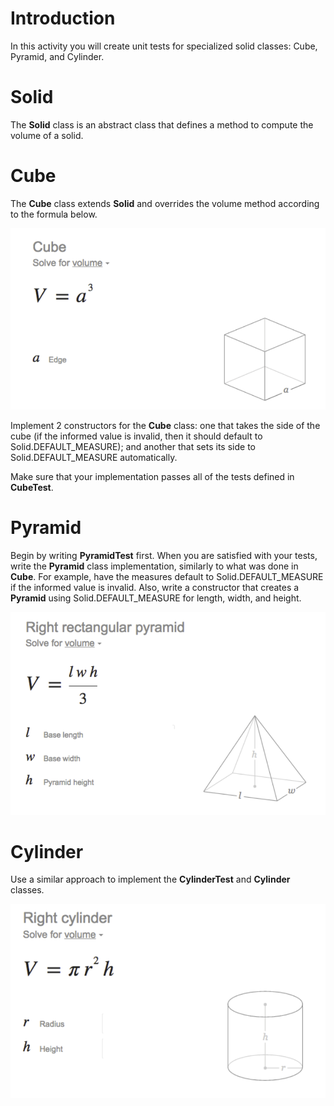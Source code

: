 # Introduction 

In this activity you will create unit tests for specialized solid classes: Cube, Pyramid, and Cylinder. 

# Solid

The **Solid** class is an abstract class that defines a method to compute the volume of a solid. 

# Cube

The **Cube** class extends **Solid** and overrides the volume method according to the formula below. 

![pic1.png](pics/pic1.png)

Implement 2 constructors for the **Cube** class: one that takes the side of the cube (if the informed value is invalid, then it should default to Solid.DEFAULT_MEASURE); and another that sets its side to Solid.DEFAULT_MEASURE automatically. 

Make sure that your implementation passes all of the tests defined in **CubeTest**. 

# Pyramid

Begin by writing **PyramidTest** first. When you are satisfied with your tests, write the **Pyramid** class implementation, similarly to what was done in **Cube**. For example, have the measures default to Solid.DEFAULT_MEASURE if the informed value is invalid. Also, write a constructor that creates a **Pyramid** using Solid.DEFAULT_MEASURE for length, width, and height. 

![pic2.png](pics/pic2.png)

# Cylinder

Use a similar approach to implement the **CylinderTest** and **Cylinder** classes. 

![pic3.png](pics/pic3.png)
